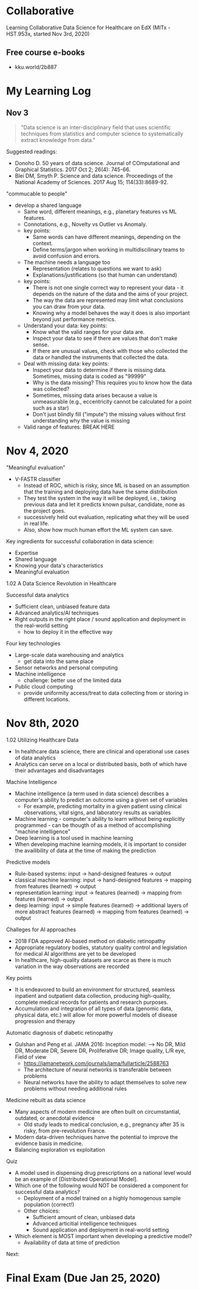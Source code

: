 # Collaborative

Learning Collaborative Data Science for Healthcare on EdX (MITx - HST.953x, started Nov 3rd, 2020)

## Free course e-books
* kku.world/2b887

# My Learning Log

## Nov 3

> "Data science is an inter-disciplinary field that uses scientific techniques from statistics and computer science to systematically extract knowledge from data."

Suggested readings:
  * Donoho D. 50 years of data science. Journal of COmputational and Graphical Statistics. 2017 Oct 2; 26(4): 745-66.
  * Blei DM, Smyth P. Science and data science. Proceedings of the National Academy of Sciences. 2017 Aug 15; 114(33):8689-92.
  
"commucable to people"
  * develop a shared language
    * Same word, different meanings, e.g., planetary features vs ML features.
    * Connotations, e.g., Novelty vs Outlier vs Anomaly.
    * key points: 
      * Same words can have different meanings, depending on the context.
      * Define terms/jargon when working in multidiscilinary teams to avoid confusion and errors.
    * The machine needs a language too
      * Representation (relates to questions we want to ask)
      * Explanations/justifications (so that human can understand)
    * key points: 
      * There is not one single correct way to represent your data - it depends on the nature of the data and the aims of your project.
      * The way the data are represented may limit what conclusions you can draw from your data.
      * Knowing why a model behaves the way it does is also important beyond just performance metrics.
    * Understand your data: key points: 
      * Know what the valid ranges for your data are.
      * Inspect your data to see if there are values that don't make sense.
      * If there are unusual values, check with those who collected the data or handled the instruments that collected the data.
    * Deal with missing data: key points: 
      * Inspect your data to determine if there is missing data. Sometimes, missing data is coded as "99999"
      * Why is the data missing? This requires you to know how the data was collected?
      * Sometimes, missing data arises because a value is unmeasurable (e.g., eccentricity cannot be calculated for a point such as a star)
      * Don't just blindly fill ("impute") the missing values without first understanding why the value is missing
    * Valid range of features: BREAK HERE      
   
# Nov 4, 2020

"Meaningful evaluation"
  * V-FASTR classifier
    * Instead of ROC, which is risky, since ML is based on an assumption that the training and deploying data have the same distribution
    * They test the system in the way it will be deployed, i.e., taking previous data and let it predicts known pulsar, candidate, none as the project goes.
    * successively held out evaluation, replicating what they will be used in real life.
    * Also, show how much human effort the ML system can save.

Key ingredients for successful collaboration in data science:
  * Expertise
  * Shared language
  * Knowing your data's characteristics
  * Meaningful evaluation

1.02 A Data Science Revolution in Healthcare

Successful data analytics
  * Sufficient clean, unbiased feature data
  * Advanced analytics/AI techniques
  * Right outputs in the right place / sound application and deployment in the real-world setting
    * how to deploy it in the effective way
    
Four key technologies
  * Large-scale data warehousing and analytics
    * get data into the same place
  * Sensor networks and personal computing
  * Machine intelligence
    * challenge: better use of the limited data
  * Public cloud computing
    * provide uniformity access/treat to data collecting from or storing in different locations.
 
# Nov 8th, 2020
1.02 Utilizing Healthcare Data
  * In healthcare data science, there are clinical and operational use cases of data analytics
  * Analytics can serve on a local or distributed basis, both of which have their advantages and disadvantages
  
Machine Intelligence
  * Machine intelligence (a term used in data science) describes a computer's ability to predict an outcome using a given set of variables
    * For example, predicting mortality in a given patient using clinical observations, vital signs, and laboratory results as variables
  * Machine learning - computer's ability to learn without being explicitly programmed - can be thougth of as a method of accomplishing "machine intelligence"
  * Deep learning is a tool used in machine learning
  * When developing machine learning models, it is important to consider the availibility of data at the time of making the prediction

Predictive models
  * Rule-based systems: input -> hand-designed features -> output
  * classical machine learning: input -> hand-designed features -> mapping from features (learned) -> output
  * representation learning: input -> features (learned) -> mapping from features (learned) -> output
  * deep learning: input -> simple features (learned) -> additional layers of more abstract features (learned) -> mapping from features (learned) -> output
  
Challeges for AI approaches
  * 2018 FDA approved AI-based method on diabetic retinopathy
  * Appropriate regulatory bodies, statutory quality control and legislation for medical AI algorithms are yet to be developed
  * In healthcare, high-quality datasets are scarce as there is much variation in the way observations are recorded

Key points
  * It is endeavored to build an environment for structured, seamless inpatient and outpatient data collection, producing high-quality, complete medical records for patients and research purposes.
  * Accumulation and integration of all types of data (genomic data, physical data, etc.) will allow for more powerful models of disease progression and therapy
  
Automatic diagnosis of diabetic retinopathy
  * Gulshan and Peng et al. JAMA 2016: Inception model: --> No DR, Mild DR, Moderate DR, Severe DR, Proliferative DR; Image quality, L/R eye, Field of view
    * https://jamanetwork.com/journals/jama/fullarticle/2588763
    * The architecture of neural networks is transferable between problems
    * Neural networks have the ability to adapt themselves to solve new problems without needing additional rules

Medicine rebuilt as data science
  * Many aspects of modern medicine are often built on circumstantial, outdated, or anecdotal evidence
    * Old study leads to medical conclusion, e.g., pregnancy after 35 is risky, from pre-revolution France.
  * Modern data-driven techniques hanve the potential to improve the evidence basis in medicine.
  * Balancing exploration vs exploitation
  
Quiz
  * A model used in dispensing drug prescriptions on a national level would be an example of [Distributed Operational Model].
  * Which one of the following would NOT be considered a component for successful data analytics?
    * Deployment of a model trained on a highly homogenous sample population (correct!)
    * Other choices:
      * Sufficient amount of clean, unbiased data
      * Advanced articitial intelligence techniques
      * Sound application and deployment in real-world setting
  * Which element is MOST important when developing a predictive model?
    * Availability of data at time of prediction

Next: 




# Final Exam (Due Jan 25, 2020)
